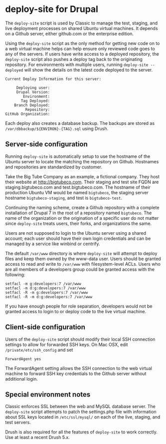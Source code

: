 deploy-site for Drupal
======================

The `deploy-site` script is used by Classic to manage the test, staging, and live deployment processes on shared Ubuntu virtual machines. It depends on a Github server, either github.com or the enterprise edition.

Using the `deploy-site` script as the only method for getting new code on to a web virtual machine helps can help ensure only reviewed code goes to any of the servers. If users have write access to a deployed repository, the `deploy-site` script also pushes a deploy tag back to the originating repository. For environments with multiple users, running `deploy-site --deployed` will show the details on the latest code deployed to the server.

```
Current Deploy Information for this server:

     Deploying user: 
     Drupal Version: 
        Environment: 
       Tag Deployed: 
    Branch Deployed: 
         Repository: 
GitHub Organization: 
```

Each deploy also creates a database backup. The backups are stored as `/var/dbbackup/${ENVIRON}-{TAG}.sql` using Drush.

## Server-side configuration

Running `deploy-site` is automatically setup to use the hostname of the Ubuntu server to locate the matching the repository on Github. Hostnames and repositories are standardized by customer.

Take the Big Tube Company as an example, a fictional company. They host their website at http://bigtubeco.com. Their staging and test site FQDN are staging.bigtubeco.com and test.bigtubeco.com. The hostname of their production Ubuntu VM would be named `bigtubeco`, the staging server hostname `bigtubeco-staging`, and test is `bigtubeco-test`.

Continuing the naming scheme, create a Github repository with a complete installation of Drupal 7 in the root of a repository named `bigtubeco`. The name of the organization or the origination of a specific user do not matter since `deploy-site` treats users, their forks, and organizations the same.

Users are not supposed to login to the Ubuntu server using a shared account; each user should have their own login credentials and can be managed by a service like winbind or centrify.

The default `/var/www` directory is where `deploy-site` will attempt to deploy files and keep them owned by the www-data user. Users should be granted access to read and write to `/var/www` with filesystem-level ACLs. Users who are all members of a developers group could be granted access with the following:

```
setfacl -m g:developers:7 /var/www
setfacl -m d:g:developers:7 /var/www
setfacl -R -m g:developers:7 /var/www
setfacl -R -m d:g:developers:7 /var/www
```

If you have enough people for role separation, developers would not be granted access to login to or deploy code to the live virtual machine.

## Client-side configuration

Users of the `deploy-site` script should modify their local SSH connection settings to allow for forwarded SSH keys. On Mac OSX, edit `/private/etc/ssh_config` and set

```
ForwardAgent yes
```

The ForwardAgent setting allows the SSH connection to the web virtual machine to forward SSH key credentials to the Github server without additional login.

## Special environment notes

Classic enforces SSL between the web and MySQL database server. The `deploy-site` script attempts to patch the settings.php file with information about SSL keys located in `/etc/ssl/mysql/` on each of the live, staging, and test servers.

Drush is also required for all the features of `deploy-site` to work correctly. Use at least a recent Drush 5.x.